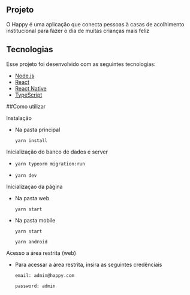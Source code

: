 
## Projeto

O Happy é uma aplicação que conecta pessoas à casas de acolhimento institucional para fazer o dia de muitas crianças mais feliz

## Tecnologias

Esse projeto foi desenvolvido com as seguintes tecnologias:

- [Node.js](https://nodejs.org/en/)
- [React](https://reactjs.org)
- [React Native](https://facebook.github.io/react-native/)
- [TypeScript](https://www.typescriptlang.org/)

##Como utilizar

Instalação
- Na pasta principal

    `yarn install`

Inicialização do banco de dados e server

- `yarn typeorm migration:run`
   
-  `yarn dev`

Inicializaçao da página

- Na pasta web

    `yarn start`

- Na pasta mobile
    
    `yarn start`
    
    `yarn android`

Acesso a área restrita (web)

- Para acessar a área restrita, insira as seguintes credênciais

    `email: admin@happy.com`
    
    `password: admin`
